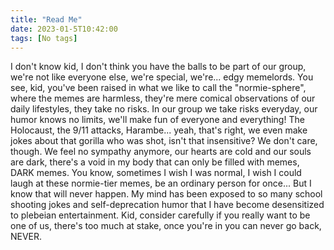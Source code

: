 ```yaml
---
title: "Read Me"
date: 2023-01-5T10:42:00
tags: [No tags]
---
```

I don't know kid, I don't think you have the balls to be part of our group, we're not like everyone else, we're special, we're... edgy memelords. You see, kid, you've been raised in what we like to call the "normie-sphere", where the memes are harmless, they're mere comical observations of our daily lifestyles, they take no risks. In our group we take risks everyday, our humor knows no limits, we'll make fun of everyone and everything! The Holocaust, the 9/11 attacks, Harambe... yeah, that's right, we even make jokes about that gorilla who was shot, isn't that insensitive? We don't care, though. We feel no sympathy anymore, our hearts are cold and our souls are dark, there's a void in my body that can only be filled with memes, DARK memes. You know, sometimes I wish I was normal, I wish I could laugh at these normie-tier memes, be an ordinary person for once... But I know that will never happen. My mind has been exposed to so many school shooting jokes and self-deprecation humor that I have become desensitized to plebeian entertainment. Kid, consider carefully if you really want to be one of us, there's too much at stake, once you're in you can never go back, NEVER.